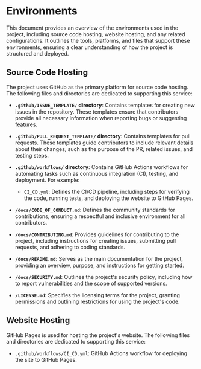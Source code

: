 # Environments

This document provides an overview of the environments used in the project,
including source code hosting, website hosting, and any related configurations.
It outlines the tools, platforms, and files that support these environments,
ensuring a clear understanding of how the project is structured and deployed.

## Source Code Hosting

The project uses GitHub as the primary platform for source code hosting. The
following files and directories are dedicated to supporting this service:

- **`.github/ISSUE_TEMPLATE/` directory**:
  Contains templates for creating new issues in the repository. These templates
  ensure that contributors provide all necessary information when reporting bugs
  or suggesting features.

- **`.github/PULL_REQUEST_TEMPLATE/` directory**:
  Contains templates for pull requests. These templates guide contributors to
  include relevant details about their changes, such as the purpose of the PR,
  related issues, and testing steps.

- **`.github/workflows/` directory**:
  Contains GitHub Actions workflows for automating tasks such as continuous
  integration (CI), testing, and deployment. For example:

  - `CI_CD.yml`: Defines the CI/CD pipeline, including steps for verifying the
    code, running tests, and deploying the website to GitHub Pages.

- **`/docs/CODE_OF_CONDUCT.md`**:
  Defines the community standards for contributions, ensuring a respectful and
  inclusive environment for all contributors.

- **`/docs/CONTRIBUTING.md`**:
  Provides guidelines for contributing to the project, including instructions
  for creating issues, submitting pull requests, and adhering to coding
  standards.

- **`/docs/README.md`**:
  Serves as the main documentation for the project, providing an overview,
  purpose, and instructions for getting started.

- **`/docs/SECURITY.md`**:
  Outlines the project's security policy, including how to report
  vulnerabilities and the scope of supported versions.

- **`/LICENSE.md`**:
  Specifies the licensing terms for the project, granting permissions and
  outlining restrictions for using the project's code.

## Website Hosting

GitHub Pages is used for hosting the project's website. The following files and
directories are dedicated to supporting this service:

- `.github/workflows/CI_CD.yml`: GitHub Actions workflow for deploying the site
  to GitHub Pages.

